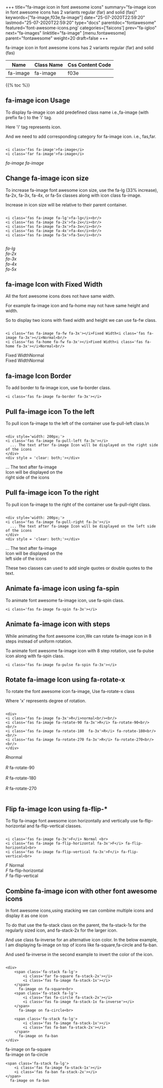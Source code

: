 +++
title="fa-image icon in font awesome icons"
summary="fa-image icon in font awesome icons has 2 variants regular (far) and solid (fas)"
keywords=["fa-image,f03e,fa-image"]
date="25-07-2020T22:59:20"
lastmod="25-07-2020T22:59:20"
type="docs"
parentdoc="fontawesome"
featured='font-awesome-icons.png'
categories=['faicons']
prev="fa-igloo"
next="fa-images"
linktitle="fa-image"
[menu.fontawesome]
parent="fontawesome"
weight=20
draft=false
+++


fa-image icon in font awesome icons has 2 variants regular (far) and solid (fas)

<div class='table-responsive'><table class='table'><thead><tr><th>Name</th><th>Class Name</th><th>Css Content Code</th></tr></thead><tbody><tr><td>fa-image</td><td>fa-image</td><td>f03e</td></tr></tbody></table></div>


{{% toc %}}


## fa-image icon Usage

To display fa-image icon add predefined class name i.e.,fa-image (with prefix fa-) to the 'i' tag.

Here 'i' tag represents icon.

And we need to add corresponding category for fa-image icon. i.e., fas,far.


```

<i class='fas fa-image'>fa-image</i>
<i class='far fa-image'>fa-image</i>
```

<i class='fas fa-image'>fa-image</i>
<i class='far fa-image'>fa-image</i>




## Change fa-image icon size
To increase fa-image font awesome icon size, use the fa-lg (33% increase), fa-2x, fa-3x, fa-4x, or fa-5x classes along with icon class fa-image.

Increase in icon size will be relative to their parent container. 

```

<i class='fas fa-image fa-lg'>fa-lg</i><br/>
<i class='fas fa-image fa-2x'>fa-2x</i><br/>
<i class='fas fa-image fa-3x'>fa-3x</i><br/>
<i class='fas fa-image fa-4x'>fa-4x</i><br/>
<i class='fas fa-image fa-5x'>fa-5x</i><br/>
            
```

<i class='fas fa-image fa-lg'>fa-lg</i><br/>
<i class='fas fa-image fa-2x'>fa-2x</i><br/>
<i class='fas fa-image fa-3x'>fa-3x</i><br/>
<i class='fas fa-image fa-4x'>fa-4x</i><br/>
<i class='fas fa-image fa-5x'>fa-5x</i><br/>
            



## fa-image Icon with Fixed Width 

All the font awesome icons does not have same width.

For example fa-image icon and fa-home may not have same height and width.

So to display two icons with fixed width and height we can use fa-fw class.


```

<i class='fas fa-image fa-fw fa-3x'></i>Fixed Width<i class='fas fa-image fa-3x'></i>Normal<br/>
<i class='fas fa-home fa-fw fa-3x'></i>Fixed Width<i class='fas fa-home fa-3x'></i>Normal<br/>
```

<i class='fas fa-image fa-fw fa-3x'></i>Fixed Width<i class='fas fa-image fa-3x'></i>Normal<br/>
<i class='fas fa-home fa-fw fa-3x'></i>Fixed Width<i class='fas fa-home fa-3x'></i>Normal<br/>



## fa-image Icon Border 

To add border to fa-image icon, use fa-border class.


```
<i class='fas fa-image fa-border fa-3x'></i>

```
<i class='fas fa-image fa-border fa-3x'></i>





## Pull fa-image icon To the left

To pull icon fa-image to the left of the container use fa-pull-left class.\n

```

<div style='width: 200px;'>
<i class='fas fa-image fa-pull-left fa-3x'></i>
  ... The text after fa-image Icon will be displayed on the right side of the icons
</div>
<div style = 'clear: both;'></div>
```

<div style='width: 200px;'>
<i class='fas fa-image fa-pull-left fa-3x'></i>
  ... The text after fa-image Icon will be displayed on the right side of the icons
</div>
<div style = 'clear: both;'></div>




## Pull fa-image icon To the right
To pull icon fa-image to the right of the container use fa-pull-right class.

```

<div style='width: 200px;'>
<i class='fas fa-image fa-pull-right fa-3x'></i>
  ... The text after fa-image Icon will be displayed on the left side of the icons
</div>
<div style = 'clear: both;'></div>
```

<div style='width: 200px;'>
<i class='fas fa-image fa-pull-right fa-3x'></i>
  ... The text after fa-image Icon will be displayed on the left side of the icons
</div>
<div style = 'clear: both;'></div>

These two classes can used to add single quotes or double quotes to the text.


## Animate fa-image icon using fa-spin
To animate font awesome fa-image icon, use fa-spin class.

```
<i class='fas fa-image fa-spin fa-3x'></i>
```
<i class='fas fa-image fa-spin fa-3x'></i>




## Animate fa-image icon with steps
While animating the font awesome icon,We can rotate fa-image icon in 8 steps instead of uniform rotation.

To animate font awesome fa-image icon with 8 step rotation, use fa-pulse icon along with fa-spin class.


```
<i class='fas fa-image fa-pulse fa-spin fa-3x'></i>

```
<i class='fas fa-image fa-pulse fa-spin fa-3x'></i>





## Rotate fa-image Icon using fa-rotate-x
To rotate the font awesome icon fa-image, Use fa-rotate-x class

Where 'x' represents degree of rotation.


```

<div>
<i class='fas fa-image fa-3x'>R</i>normal<br/><br/>
<i class='fas fa-image fa-rotate-90 fa-3x'>R</i> fa-rotate-90<br/><br/> 
<i class='fas fa-image fa-rotate-180  fa-3x'>R</i> fa-rotate-180<br/><br/> 
<i class='fas fa-image fa-rotate-270 fa-3x'>R</i> fa-rotate-270<br/><br/>
</div>
```

<div>
<i class='fas fa-image fa-3x'>R</i>normal<br/><br/>
<i class='fas fa-image fa-rotate-90 fa-3x'>R</i> fa-rotate-90<br/><br/> 
<i class='fas fa-image fa-rotate-180  fa-3x'>R</i> fa-rotate-180<br/><br/> 
<i class='fas fa-image fa-rotate-270 fa-3x'>R</i> fa-rotate-270<br/><br/>
</div>




## Flip fa-image Icon using fa-flip-*
To flip fa-image font awesome icon horizontally and vertically use fa-flip-horizontal and fa-flip-vertical classes. 

```

<i class='fas fa-image fa-3x'>F</i> Normal <br>
<i class='fas fa-image fa-flip-horizontal fa-3x'>F</i> fa-flip-horizontal<br>
<i class='fas fa-image fa-flip-vertical fa-3x'>F</i> fa-flip-vertical<br>
```

<i class='fas fa-image fa-3x'>F</i> Normal <br>
<i class='fas fa-image fa-flip-horizontal fa-3x'>F</i> fa-flip-horizontal<br>
<i class='fas fa-image fa-flip-vertical fa-3x'>F</i> fa-flip-vertical<br>




## Combine fa-image icon with other font awesome icons
In font awesome icons,using stacking we can combine multiple icons and display it as one icon 

To do that use the fa-stack class on the parent, the fa-stack-1x for the regularly sized icon, and fa-stack-2x for the larger icon.

And use class fa-inverse for an alternative icon color. 
In the below example, I am displaying fa-image on top of icons like fa-square,fa-circle and fa-ban.

And used fa-inverse in the second example to invert the color of the icon.

```

<div>
    <span class='fa-stack fa-lg'>
        <i class='far fa-square fa-stack-2x'></i>
        <i class='fas fa-image fa-stack-1x'></i>
    </span>
      fa-image on fa-square<br>
    <span class='fa-stack fa-lg'>
        <i class='fas fa-circle fa-stack-2x'></i>
        <i class='fas fa-image fa-stack-1x fa-inverse'></i>
    </span>
      fa-image on fa-circle<br>

    <span class='fa-stack fa-lg'>
        <i class='fas fa-image fa-stack-1x'></i>
        <i class='fas fa-ban fa-stack-2x'></i>
    </span>
      fa-image on fa-ban
</div>
```

<div>
    <span class='fa-stack fa-lg'>
        <i class='far fa-square fa-stack-2x'></i>
        <i class='fas fa-image fa-stack-1x'></i>
    </span>
      fa-image on fa-square<br>
    <span class='fa-stack fa-lg'>
        <i class='fas fa-circle fa-stack-2x'></i>
        <i class='fas fa-image fa-stack-1x fa-inverse'></i>
    </span>
      fa-image on fa-circle<br>

    <span class='fa-stack fa-lg'>
        <i class='fas fa-image fa-stack-1x'></i>
        <i class='fas fa-ban fa-stack-2x'></i>
    </span>
      fa-image on fa-ban
</div>







